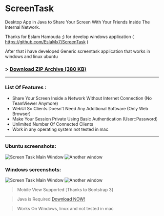 ScreenTask
==========
Desktop App in Java to Share Your Screen With Your Friends Inside The Internal Network.

Thanks for Eslam Hamouda ;) for develop windows application ( https://github.com/EslaMx7/ScreenTask )

After that i have developed Generic screentask application that works in windows and linux ubuntu


### > [Download ZIP Archive (380 KB)](http://goo.gl/iK4Alw)



------------------------------
### List Of Features : 
- Share Your Screen Inside a Network Without Internet Connection (No TeamViewer Anymore)
- WebUI So Clients Doesn't Need Any Additional Software (Only Web Browser)
- Make Your Session Private Using Basic Authentication (User::Password)
- Unlimited Number Of Connected Clients
- Work in any operating system not tested in mac

-----------------------
### Ubuntu screenshots:

![Screen Task Main Window](https://raw.githubusercontent.com/ahmadomar/ScreenTask/master/ubuntu1.png)
![Another window](https://raw.githubusercontent.com/ahmadomar/ScreenTask/master/ubuntu2.png)


### Windows screenshots:

![Screen Task Main Window](https://raw.githubusercontent.com/ahmadomar/ScreenTask/master/windows1.png)
![Another window](https://raw.githubusercontent.com/ahmadomar/ScreenTask/master/windows2.png)







> Mobile View Supported [Thanks to Bootstrap 3]

> Java is Required [Download NOW!](http://www.oracle.com/technetwork/java/javase/downloads/index.html)

> Works On Windows, linux and not tested in mac
